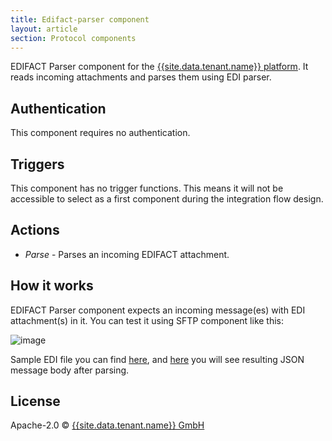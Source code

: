 ```yaml
---
title: Edifact-parser component
layout: article
section: Protocol components
---
```


EDIFACT Parser component for the [{{site.data.tenant.name}} platform](http://www.{{site.data.tenant.name}}). It reads incoming attachments and
parses them using EDI parser.


## Authentication

This component requires no authentication.

## Triggers

This component has no trigger functions. This means it will not be accessible to
select as a first component during the integration flow design.

## Actions

* *Parse* - Parses an incoming EDIFACT attachment.

## How it works

EDIFACT Parser component expects an incoming message(es) with EDI attachment(s) in it. You can test it using SFTP component like this:

![image](https://user-images.githubusercontent.com/56208/29717917-46ad444e-89b1-11e7-8d84-1059f3959472.png)

Sample EDI file you can find [here](https://raw.githubusercontent.com/elasticio/edifact-parser-component/master/samples/INVOICE.edi), and [here](https://github.com/elasticio/edifact-parser-component/blob/master/samples/INVOICE.edi.json) you will see resulting JSON message body after parsing.

## License

Apache-2.0 © [{{site.data.tenant.name}} GmbH](http://{{site.data.tenant.name}})

